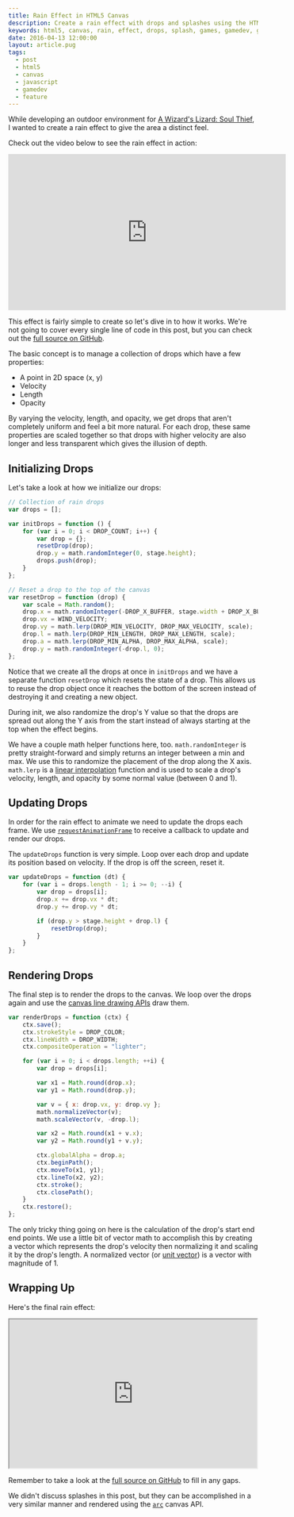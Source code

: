 ```yaml
---
title: Rain Effect in HTML5 Canvas
description: Create a rain effect with drops and splashes using the HTML5 canvas element and JavaScript.
keywords: html5, canvas, rain, effect, drops, splash, games, gamedev, game development, javascript
date: 2016-04-13 12:00:00
layout: article.pug
tags:
  - post
  - html5
  - canvas
  - javascript
  - gamedev
  - feature
---
```


While developing an outdoor environment for [A Wizard's Lizard: Soul Thief][1], I wanted to create a rain effect to give the area a distinct feel.

Check out the video below to see the rain effect in action:

<iframe width="560" height="315" src="https://www.youtube.com/embed/EhVvrf5ahew" frameborder="0" allowfullscreen></iframe>

This effect is fairly simple to create so let's dive in to how it works. We're not going to cover every single line of code in this post, but you can check out the [full source on GitHub][2].

The basic concept is to manage a collection of drops which have a few properties:

- A point in 2D space (x, y)
- Velocity
- Length
- Opacity

By varying the velocity, length, and opacity, we get drops that aren't completely uniform and feel a bit more natural. For each drop, these same properties are scaled together so that drops with higher velocity are also longer and less transparent which gives the illusion of depth.

## Initializing Drops

Let's take a look at how we initialize our drops:

```js
// Collection of rain drops
var drops = [];

var initDrops = function () {
	for (var i = 0; i < DROP_COUNT; i++) {
		var drop = {};
		resetDrop(drop);
		drop.y = math.randomInteger(0, stage.height);
		drops.push(drop);
	}
};

// Reset a drop to the top of the canvas
var resetDrop = function (drop) {
	var scale = Math.random();
	drop.x = math.randomInteger(-DROP_X_BUFFER, stage.width + DROP_X_BUFFER);
	drop.vx = WIND_VELOCITY;
	drop.vy = math.lerp(DROP_MIN_VELOCITY, DROP_MAX_VELOCITY, scale);
	drop.l = math.lerp(DROP_MIN_LENGTH, DROP_MAX_LENGTH, scale);
	drop.a = math.lerp(DROP_MIN_ALPHA, DROP_MAX_ALPHA, scale);
	drop.y = math.randomInteger(-drop.l, 0);
};
```

Notice that we create all the drops at once in `initDrops` and we have a separate function `resetDrop` which resets the state of a drop. This allows us to reuse the drop object once it reaches the bottom of the screen instead of destroying it and creating a new object.

During init, we also randomize the drop's Y value so that the drops are spread out along the Y axis from the start instead of always starting at the top when the effect begins.

We have a couple math helper functions here, too. `math.randomInteger` is pretty straight-forward and simply returns an integer between a min and max. We use this to randomize the placement of the drop along the X axis. `math.lerp` is a [linear interpolation][3] function and is used to scale a drop's velocity, length, and opacity by some normal value (between 0 and 1).

## Updating Drops

In order for the rain effect to animate we need to update the drops each frame. We use [`requestAnimationFrame`][4] to receive a callback to update and render our drops.

The `updateDrops` function is very simple. Loop over each drop and update its position based on velocity. If the drop is off the screen, reset it.

```js
var updateDrops = function (dt) {
	for (var i = drops.length - 1; i >= 0; --i) {
		var drop = drops[i];
		drop.x += drop.vx * dt;
		drop.y += drop.vy * dt;

		if (drop.y > stage.height + drop.l) {
			resetDrop(drop);
		}
	}
};
```

## Rendering Drops

The final step is to render the drops to the canvas. We loop over the drops again and use the [canvas line drawing APIs][5] draw them.

```js
var renderDrops = function (ctx) {
	ctx.save();
	ctx.strokeStyle = DROP_COLOR;
	ctx.lineWidth = DROP_WIDTH;
	ctx.compositeOperation = "lighter";

	for (var i = 0; i < drops.length; ++i) {
		var drop = drops[i];

		var x1 = Math.round(drop.x);
		var y1 = Math.round(drop.y);

		var v = { x: drop.vx, y: drop.vy };
		math.normalizeVector(v);
		math.scaleVector(v, -drop.l);

		var x2 = Math.round(x1 + v.x);
		var y2 = Math.round(y1 + v.y);

		ctx.globalAlpha = drop.a;
		ctx.beginPath();
		ctx.moveTo(x1, y1);
		ctx.lineTo(x2, y2);
		ctx.stroke();
		ctx.closePath();
	}
	ctx.restore();
};
```

The only tricky thing going on here is the calculation of the drop's start end end points. We use a little bit of vector math to accomplish this by creating a vector which represents the drop's velocity then normalizing it and scaling it by the drop's length. A normalized vector (or [unit vector][6]) is a vector with magnitude of 1.

## Wrapping Up

Here's the final rain effect:

<iframe src="http://geoffb.github.io/canvas-rain-demo/" width="500" height="300"></iframe>

Remember to take a look at the [full source on GitHub][2] to fill in any gaps.

We didn't discuss splashes in this post, but they can be accomplished in a very similar manner and rendered using the [`arc`][7] canvas API.

[1]: http://store.steampowered.com/app/373470
[2]: https://github.com/geoffb/canvas-rain-demo
[3]: https://en.wikipedia.org/wiki/Linear_interpolation
[4]: https://developer.mozilla.org/en-US/docs/Web/API/window/requestAnimationFrame
[5]: https://developer.mozilla.org/en-US/docs/Web/API/CanvasRenderingContext2D/lineTo
[6]: https://en.wikipedia.org/wiki/Unit_vector
[7]: https://developer.mozilla.org/en-US/docs/Web/API/CanvasRenderingContext2D/arc
